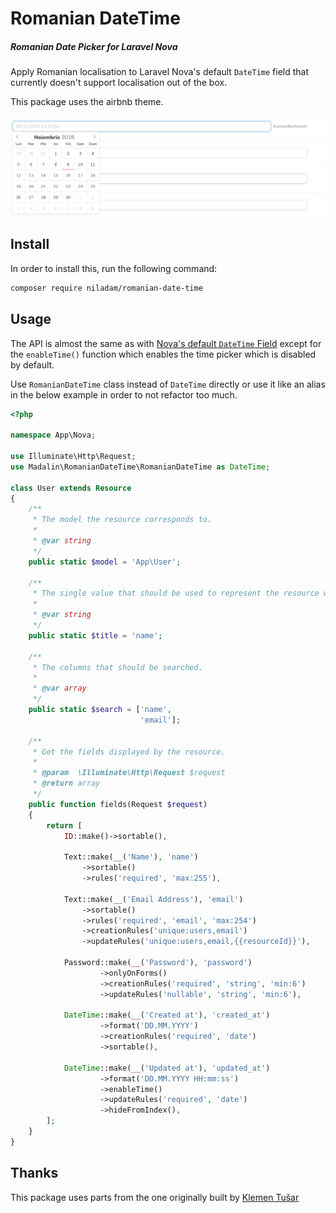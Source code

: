 # Romanian DateTime

##### Romanian Date Picker for Laravel Nova

Apply Romanian localisation to Laravel Nova's default `DateTime` field that currently doesn't support localisation out of the box.

This package uses the airbnb theme.

![Romanian DateTime](./screenshot.png)

## Install

In order to install this, run the following command:

```bash
composer require niladam/romanian-date-time
```

## Usage

The API is almost the same as with [Nova's default `DateTime` Field](https://nova.laravel.com/docs/1.0/resources/fields.html#datetime-field) except for the `enableTime()` function which enables the time picker which is disabled by default.

Use `RomanianDateTime` class instead of `DateTime` directly or use it like an alias in the below example in order to not refactor too much.

```php
<?php

namespace App\Nova;

use Illuminate\Http\Request;
use Madalin\RomanianDateTime\RomanianDateTime as DateTime;

class User extends Resource
{
    /**
     * The model the resource corresponds to.
     *
     * @var string
     */
    public static $model = 'App\User';

    /**
     * The single value that should be used to represent the resource when being displayed.
     *
     * @var string
     */
    public static $title = 'name';

    /**
     * The columns that should be searched.
     *
     * @var array
     */
    public static $search = ['name',
                             'email'];

    /**
     * Get the fields displayed by the resource.
     *
     * @param  \Illuminate\Http\Request $request
     * @return array
     */
    public function fields(Request $request)
    {
        return [
            ID::make()->sortable(),

            Text::make(__('Name'), 'name')
                ->sortable()
                ->rules('required', 'max:255'),

            Text::make(__('Email Address'), 'email')
                ->sortable()
                ->rules('required', 'email', 'max:254')
                ->creationRules('unique:users,email')
                ->updateRules('unique:users,email,{{resourceId}}'),

            Password::make(__('Password'), 'password')
                    ->onlyOnForms()
                    ->creationRules('required', 'string', 'min:6')
                    ->updateRules('nullable', 'string', 'min:6'),

            DateTime::make(__('Created at'), 'created_at')
                    ->format('DD.MM.YYYY')
                    ->creationRules('required', 'date')
                    ->sortable(),

            DateTime::make(__('Updated at'), 'updated_at')
                    ->format('DD.MM.YYYY HH:mm:ss')
                    ->enableTime()
                    ->updateRules('required', 'date')
                    ->hideFromIndex(),
        ];
    }
}

```

## Thanks

This package uses parts from the one originally built by [Klemen Tušar](https://github.com/techouse/slovenian-date-time)
